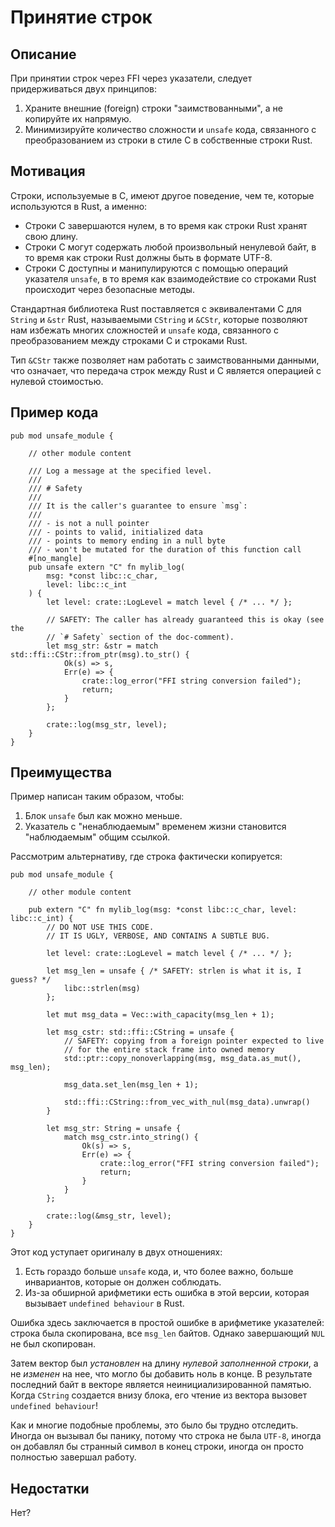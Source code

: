 # Принятие строк

## Описание

При принятии строк через FFI через указатели, следует придерживаться двух принципов:

1. Храните внешние (foreign) строки "заимствованными", а не копируйте их напрямую.
2. Минимизируйте количество сложности и `unsafe` кода, связанного с преобразованием из строки в стиле C в собственные строки Rust.

## Мотивация

Строки, используемые в C, имеют другое поведение, чем те, которые используются в Rust, а именно:

- Строки C завершаются нулем, в то время как строки Rust хранят свою длину.
- Строки C могут содержать любой произвольный ненулевой байт, в то время как строки Rust должны быть в формате UTF-8.
- Строки C доступны и манипулируются с помощью операций указателя `unsafe`, в то время как взаимодействие со строками Rust происходит через безопасные методы.

Стандартная библиотека Rust поставляется с эквивалентами C для `String` и `&str` Rust, называемыми `CString` и `&CStr`, которые позволяют нам избежать многих сложностей и `unsafe` кода, связанного с преобразованием между строками C и строками Rust.

Тип `&CStr` также позволяет нам работать с заимствованными данными, что означает, что передача строк между Rust и C является операцией с нулевой стоимостью.

## Пример кода

```rust,ignore
pub mod unsafe_module {

    // other module content

    /// Log a message at the specified level.
    ///
    /// # Safety
    ///
    /// It is the caller's guarantee to ensure `msg`:
    ///
    /// - is not a null pointer
    /// - points to valid, initialized data
    /// - points to memory ending in a null byte
    /// - won't be mutated for the duration of this function call
    #[no_mangle]
    pub unsafe extern "C" fn mylib_log(
        msg: *const libc::c_char,
        level: libc::c_int
    ) {
        let level: crate::LogLevel = match level { /* ... */ };

        // SAFETY: The caller has already guaranteed this is okay (see the
        // `# Safety` section of the doc-comment).
        let msg_str: &str = match std::ffi::CStr::from_ptr(msg).to_str() {
            Ok(s) => s,
            Err(e) => {
                crate::log_error("FFI string conversion failed");
                return;
            }
        };

        crate::log(msg_str, level);
    }
}
```

## Преимущества

Пример написан таким образом, чтобы:

1. Блок `unsafe` был как можно меньше.
2. Указатель с "ненаблюдаемым" временем жизни становится "наблюдаемым" общим ссылкой.

Рассмотрим альтернативу, где строка фактически копируется:

```rust,ignore
pub mod unsafe_module {

    // other module content

    pub extern "C" fn mylib_log(msg: *const libc::c_char, level: libc::c_int) {
        // DO NOT USE THIS CODE.
        // IT IS UGLY, VERBOSE, AND CONTAINS A SUBTLE BUG.

        let level: crate::LogLevel = match level { /* ... */ };

        let msg_len = unsafe { /* SAFETY: strlen is what it is, I guess? */
            libc::strlen(msg)
        };

        let mut msg_data = Vec::with_capacity(msg_len + 1);

        let msg_cstr: std::ffi::CString = unsafe {
            // SAFETY: copying from a foreign pointer expected to live
            // for the entire stack frame into owned memory
            std::ptr::copy_nonoverlapping(msg, msg_data.as_mut(), msg_len);

            msg_data.set_len(msg_len + 1);

            std::ffi::CString::from_vec_with_nul(msg_data).unwrap()
        }

        let msg_str: String = unsafe {
            match msg_cstr.into_string() {
                Ok(s) => s,
                Err(e) => {
                    crate::log_error("FFI string conversion failed");
                    return;
                }
            }
        };

        crate::log(&msg_str, level);
    }
}
```

Этот код уступает оригиналу в двух отношениях:

1. Есть гораздо больше `unsafe` кода, и, что более важно, больше инвариантов, которые он должен соблюдать.
2. Из-за обширной арифметики есть ошибка в этой версии, которая вызывает `undefined behaviour` в Rust.

Ошибка здесь заключается в простой ошибке в арифметике указателей: строка была скопирована, все `msg_len` байтов. Однако завершающий `NUL` не был скопирован.

Затем вектор был _установлен_ на длину _нулевой заполненной строки_, а не _изменен_ на нее, что могло бы добавить ноль в конце. В результате последний байт в векторе является неинициализированной памятью. Когда `CString` создается внизу блока, его чтение из вектора вызовет `undefined behaviour`!

Как и многие подобные проблемы, это было бы трудно отследить. Иногда он вызывал бы панику, потому что строка не была `UTF-8`, иногда он добавлял бы странный символ в конец строки, иногда он просто полностью завершал работу.

## Недостатки

Нет?
